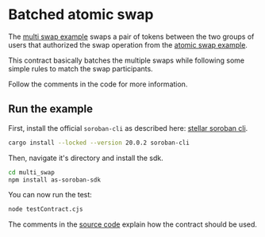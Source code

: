 # Batched atomic swap

The [multi swap example](https://github.com/Soneso/as-soroban-examples/tree/main/multi_swap) swaps a pair of tokens between the two groups of users that authorized the swap operation from the [atomic swap example](https://github.com/Soneso/as-soroban-examples/tree/main/atomic-swap).

This contract basically batches the multiple swaps while following some simple rules to match the swap participants.

Follow the comments in the code for more information.

## Run the example

First, install the official `soroban-cli` as described here: [stellar soroban cli](https://soroban.stellar.org/docs/getting-started/setup).

```sh
cargo install --locked --version 20.0.2 soroban-cli
```

Then, navigate it's directory and install the sdk.

```sh
cd multi_swap
npm install as-soroban-sdk
```

You can now run the test:

```sh
node testContract.cjs
```

The comments in the [source code](https://github.com/Soneso/as-soroban-examples/tree/main/multi_swap/assembly/index.ts) explain how the contract should be used.